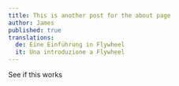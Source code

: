 ```yaml
---
title: This is another post for the about page
author: James
published: true
translations:
  de: Eine Einführung in Flywheel
  it: Una introduzione a Flywheel
---
```

See if this works